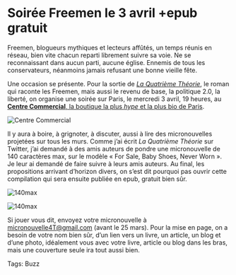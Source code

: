 # Soirée Freemen le 3 avril +epub gratuit

Freemen, blogueurs mythiques et lecteurs affûtés, un temps réunis en réseau, bien vite chacun reparti librement suivre sa voie. Ne se reconnaissant dans aucun parti, aucune église. Ennemis de tous les conservateurs, néanmoins jamais refusant une bonne vieille fête.

Une occasion se présente. Pour la sortie de [*La Quatrième Théorie*](http://blog.tcrouzet.com/la-quatrieme-theorie/), le roman qui raconte les Freemen, mais aussi le revenu de base, la politique 2.0, la liberté, on organise une soirée sur Paris, le mercredi 3 avril, 19 heures, au [**Centre Commercial**, la boutique la plus *hype* et la plus bio de Paris](http://www.centrecommercial.cc/).

![Centre Commercial](http://blog.tcrouzet.comhttps://tcrouzet.com/images_tc/2013/03/cc1-500x278.png)

Il y aura à boire, à grignoter, à discuter, aussi à lire des micronouvelles projetées sur tous les murs. Comme j’ai écrit *La Quatrième Théorie* sur Twitter, j’ai demandé à des amis auteurs de pondre une micronouvelle de 140 caractères max, sur le modèle « For Sale, Baby Shoes, Never Worn ». Je leur ai demandé de faire suivre à leurs amis auteurs. Au final, les propositions arrivant d’horizon divers, on s’est dit pourquoi pas ouvrir cette compilation qui sera ensuite publiée en epub, gratuit bien sûr.

![140max](http://blog.tcrouzet.comhttps://tcrouzet.com/images_tc/2013/03/compil1.png)

![140max](http://blog.tcrouzet.comhttps://tcrouzet.com/images_tc/2013/03/compil2.png)

Si jouer vous dit, envoyez votre micronouvelle à micronouvelle4T@gmail.com (avant le 25 mars). Pour la mise en page, on a besoin de votre nom bien sûr, d’un lien vers un livre, un article, un blog et d’une photo, idéalement vous avec votre livre, article ou blog dans les bras, mais une couverture seule ira tout aussi bien.

Tags: Buzz